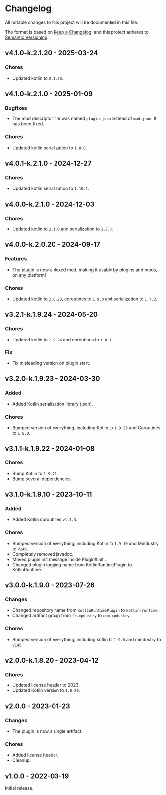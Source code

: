 # Changelog

All notable changes to this project will be documented in this file.

The format is based on [Keep a Changelog](http://keepachangelog.com/),
and this project adheres to [Semantic Versioning](http://semver.org/).

## v4.1.0-k.2.1.20 - 2025-03-24

### Chores

- Updated kotlin to `2.1.20`.

## v4.1.0-k.2.1.0 - 2025-01-09

### Bugfixes

- The mod descriptor file was named `plugin.json` instead of `mod.json`. It has been fixed.

### Chores

- Updated kotlin serialization to `1.8.0`.

## v4.0.1-k.2.1.0 - 2024-12-27

### Chores

- Updated kotlin serialization to `1.10.1`.

## v4.0.0-k.2.1.0 - 2024-12-03

### Chores

- Updated kotlin to `2.1.0` and serialization to `1.7.3`.

## v4.0.0-k.2.0.20 - 2024-09-17

### Features

- The plugin is now a dexed mod, making it usable by plugins and mods, on any platform!

### Chores

- Updated kotlin to `2.0.20`, coroutines to `1.9.0` and serialization to `1.7.2`.

## v3.2.1-k.1.9.24 - 2024-05-20

### Chores

- Updated kotlin to `1.9.24` and coroutines to `1.8.1`.

### Fix

- Fix misleading version on plugin start.

## v3.2.0-k.1.9.23 - 2024-03-30

### Added

- Added Kotlin serialization library (json).

### Chores

- Bumped version of everything, including Kotlin to `1.9.23` and Coroutines to `1.8.0`.

## v3.1.1-k.1.9.22 - 2024-01-08

### Chores

- Bump Kotlin to `1.9.22`.
- Bump several dependencies.

## v3.1.0-k.1.9.10 - 2023-10-11

### Added

- Added Kotlin coroutines `v1.7.3`.

### Chores

- Bumped version of everything, including Kotlin to `1.9.10` and Mindustry to `v146`.
- Completely removed javadoc.
- Moved plugin init message inside Plugin#init`.
- Changed plugin logging name from KotlinRuntimePlugin to KotlinRuntime.

## v3.0.0-k.1.9.0 - 2023-07-26

### Changes

- Changed repository name from `KotlinRuntimePlugin` to `kotlin-runtime`.
- Changed artifact group from `fr.xpdustry` to `com.xpdustry`.

### Chores

- Bumped version of everything, including kotlin to `1.9.0` and mindustry to `v145`.

## v2.0.0-k.1.8.20 - 2023-04-12

### Chores

- Updated license header to 2023.
- Updated Kotlin version to `1.8.20`.

## v2.0.0 - 2023-01-23

### Changes

- The plugin is now a single artifact.

### Chores

- Added license header.
- Cleanup.

## v1.0.0 - 2022-03-19

Initial release.
